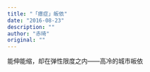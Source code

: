 ```yaml
---
title: "「癔症」皈依"
date: "2016-08-23"
description: ""
author: "赤琦"
original: ""
---
```


能伸能缩，却在弹性限度之内——高冷的城市皈依